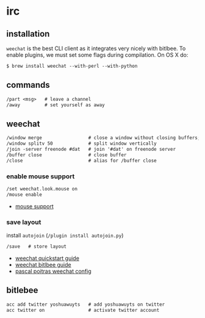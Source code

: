 # irc

## installation
`weechat` is the best CLI client as it integrates very nicely with bitlbee. To
enable plugins, we must set some flags during compilation. On OS X do:
```txt
$ brew install weechat --with-perl --with-python
```

## commands
```txt
/part <msg>   # leave a channel
/away         # set yourself as away
```

## weechat
```txt
/window merge                 # close a window without closing buffers; merges all
/window splitv 50             # split window vertically
/join -server freenode #dat   # join '#dat' on freenode server
/buffer close                 # close buffer
/close                        # alias for /buffer close
```

### enable mouse support
```txt
/set weechat.look.mouse on
/mouse enable
```
- [mouse support](http://dev.weechat.org/post/2011/07/26/Mouse-support-and-free-movement-of-cursor)

### save layout
install `autojoin` (`/plugin install autojoin.py`)
```txt
/save   # store layout
```
- [weechat quickstart guide](https://weechat.org/files/doc/devel/weechat_quickstart.en.html)
- [weechat bitlbee guide](http://zanshin.net/2015/01/10/a-guide-for-setting-up-weechat-and-bitlbee/)
- [pascal poitras weechat config](https://pascalpoitras.com/my-weechat-configuration/)

## bitlebee
```txt
acc add twitter yoshuawuyts   # add yoshuawuyts on twitter
acc twitter on                # activate twitter account
```
